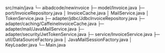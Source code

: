 src/main/java
└─ aibadcode/newinvoice
   ├─ model/Invoice.java
   ├─ port/InvoiceRepository.java
   │        InvoiceCache.java
   │        MailService.java
   │        TokenService.java
   ├─ adapter/jdbc/JdbcInvoiceRepository.java
   ├─ adapter/caching/CaffeineInvoiceCache.java
   ├─ adapter/mail/JavaMailService.java
   ├─ adapter/security/JwtTokenService.java
   ├─ service/InvoiceService.java
   ├─ util/DataSourceFactory.java
   │      JavaMailSessionFactory.java
   │      KeyLoader.java
   └─ Main.java
